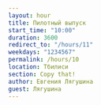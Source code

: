 ```yaml
---
layout: hour
title: Пилотный выпуск
start_time: "10:00"
duration: 3600
redirect_to: "/hours/11"
weekdays: "1234567"
permalink: /hours/10
location: Тбилиси
section: Copy that!
author: Евгения Лягушина
guest: Лягушина  
---
```

